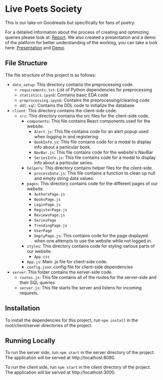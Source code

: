 # Live Poets Society
This is our take on Goodreads but specifically for fans of poetry.

For a detailed information about the process of creating and optimizing queries please look at: [Report](LivePoetsSocietyReport.pdf). We also created a presentation and a demo of the platform for better understanding of the working, you can take a look here: 
[Presentation](LivePoetsSocietyPresentation.pdf) and 
[Demo](LivePoetsSocietyDemo.mp4).

## File Structure
The file structure of this project is as follows:
- `data_setup`: This directory contains the preprocessing code.
    - `requirements.txt`: List of Python dependencies for preprocessing
    - `statistics.ipynb`: Contains basic EDA code
    - `preprocessing.ipynb`: Contains the preprocessing/cleaning code
    - `ddl.sql`: Contains the DDL code to initialize the database
- `client`: This directory contains the client-side code.
    - `src`: This directory contains the src files for the client-side code.
        - `components`: This file contains React components used for the website.
            - `Alert.js`: This file contains code for an alert popup used when logging in and registering.
            - `BookInfo.js`: This file contains code for a modal to display info about a particular book.
            - `NavBar.js`: This file contains code for the website's NavBar
            - `SeriesInfo.js`: This file contains code for a modal to display info about a particular series.
        - `helpers`: This directory contains helper files for the client-side.
            - `processData.js`: This file contains a function to clean up null and empty string data values.
        - `pages`: This directory contains code for the different pages of our website.
             - `AuthorsPage.js`
            - `BooksPage.js`
            - `LoginPage.js`
            - `RegisterPage.js`
            - `ReviewsPage.js`
            - `SeriesPage`
            - `TrendingPage.js`
            - `UserPage`
            - `EmptyPage.js`: This contains code for the page displayed when one attempts to use the website while not logged in.
        - `styles`: This directory contains code for styling various parts of our website.
            - `App.css`
        - `App.js`: Main .js file for client-side code.
        - `config.json`: config file for client-side dependencies
- `server`: This folder contains the server-side code.
    - `routes.js`: This file contains all of the routes for the server-side and their SQL queries
    - `server.js`: This file starts the server and listens for incoming requests.

## Installation
To install the dependencies for this project, run `npm install` in the root/client/server directories of the project.

## Running Locally
To run the server side, run `npm start` in the server directory of the project. The application will be served at http://localhost:8080.

To run the client side, run `npm start` in the client directory of the project. The application will be served at http://localhost:3000.



